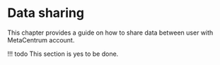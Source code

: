 # Data sharing

This chapter provides a guide on how to share data between user with MetaCentrum account.

!!! todo
    This section is yes to be done.

